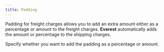 ```yaml
---
title: Padding
---
```



Padding for freight charges allows you to add an extra amount either as a percentage or amount to the freight charges. **Everest** automatically adds the amount or percentage to the shipping charges.


Specify whether you want to add the padding as a percentage or amount.
